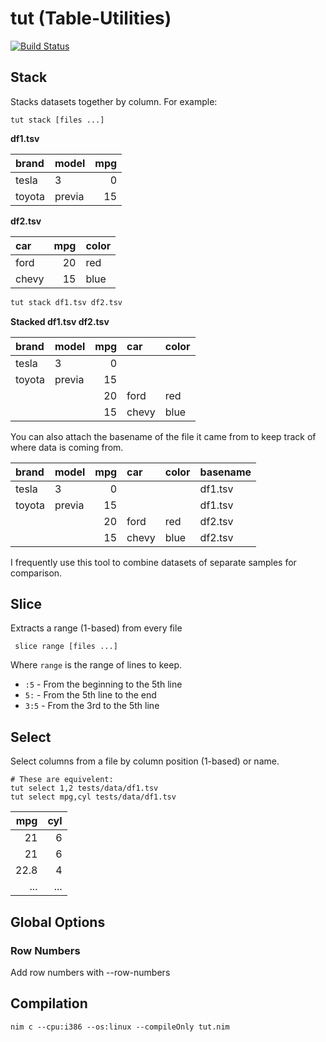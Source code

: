 # tut (Table-Utilities)

[![Build Status](https://travis-ci.org/danielecook/tut.svg?branch=development)](https://travis-ci.org/danielecook/tut)

## Stack

Stacks datasets together by column. For example:

```
tut stack [files ...]
```

__df1.tsv__

| brand   | model   |   mpg |
|:--------|:--------|------:|
| tesla   | 3       |     0 |
| toyota  | previa  |    15 |

__df2.tsv__

| car   |   mpg | color   |
|:------|------:|:--------|
| ford  |    20 | red     |
| chevy |    15 | blue    |

```bash
tut stack df1.tsv df2.tsv
```

__Stacked df1.tsv df2.tsv__

| brand   | model   |   mpg | car   | color   |
|:--------|:--------|------:|:------|:--------|
| tesla   | 3       |     0 |       |         |
| toyota  | previa  |    15 |       |         |
|         |         |    20 | ford  | red     |
|         |         |    15 | chevy | blue    |

You can also attach the basename of the file it came from to keep track of
where data is coming from.

| brand   | model   |   mpg | car   | color   | basename   |
|:--------|:--------|------:|:------|:--------|:-----------|
| tesla   | 3       |     0 |       |         | df1.tsv    |
| toyota  | previa  |    15 |       |         | df1.tsv    |
|         |         |    20 | ford  | red     | df2.tsv    |
|         |         |    15 | chevy | blue    | df2.tsv    |

I frequently use this tool to combine datasets of separate samples for comparison.

## Slice

Extracts a range (1-based) from every file

```
 slice range [files ...]
```

 Where `range` is the range of lines to keep.

 * `:5` - From the beginning to the 5th line
 * `5:` - From the 5th line to the end
 * `3:5` - From the 3rd to the 5th line

## Select

Select columns from a file by column position (1-based) or name.

```
# These are equivelent:
tut select 1,2 tests/data/df1.tsv
tut select mpg,cyl tests/data/df1.tsv
```

|   mpg |   cyl |
|------:|------:|
|  21   |     6 |
|  21   |     6 |
|  22.8 |     4 |
| ... | ... |


## Global Options

### Row Numbers

Add row numbers with --row-numbers

## Compilation

```
nim c --cpu:i386 --os:linux --compileOnly tut.nim
```

